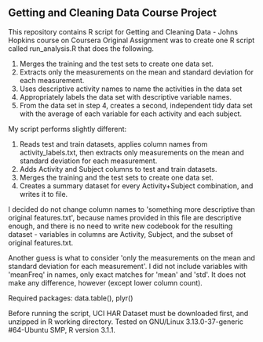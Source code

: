 ## Getting and Cleaning Data Course Project
This repository contains R script for Getting and Cleaning Data - Johns Hopkins course on Coursera
Original Assignment was to create one R script called run_analysis.R that does the following. 

  1.  Merges the training and the test sets to create one data set.
  2.  Extracts only the measurements on the mean and standard deviation for each measurement. 
  3.  Uses descriptive activity names to name the activities in the data set
  4.  Appropriately labels the data set with descriptive variable names. 
  5.  From the data set in step 4, creates a second, independent tidy data set with the average of each variable for each activity and each subject.

My script performs slightly different:
  1. Reads test and train datasets, applies column names from activity_labels.txt, then extracts only measurements on the mean and standard deviation for each measurement. 
  2. Adds Activity and Subject columns to test and train datasets.
  3. Merges the training and the test sets to create one data set.
  4. Creates a summary dataset for every Activity+Subject combination, and writes it to file.

I decided do not change column names to 'something more descriptive than original features.txt', because names provided in this file are descriptive enough, and there is no need to write new codebook for the resulting dataset - variables in columns are Activity, Subject, and the subset of original features.txt.

Another guess is what to consider 'only the measurements on the mean and standard deviation for each measurement'. I did not include variables with 'meanFreq' in names, only exact matches for 'mean' and 'std'. It does not make any difference, however (except lower column count).

Required packages: data.table(), plyr()

Before running the script, UCI HAR Dataset must be downloaded first, and unzipped in R working directory.
Tested on GNU/Linux 3.13.0-37-generic #64-Ubuntu SMP, R version 3.1.1.
